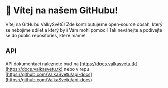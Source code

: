 # 👋 Vítej na našem GitHubu!
Vítej na GitHubu VálkySvětů! Zde kontributujeme open-source obsah, který se nebojíme sdílet a který by i Vám mohl pomoci! Tak neváhejte a podívejte se do public repositories, které máme!

## API
API dokumentaci naleznete buď na [https://docs.valkasvetu.tk](https://docs.valkasvetu.tk) nebo v repu [https://github.com/ValkaSvetu/api-docs](https://github.com/ValkaSvetu/api-docs)
